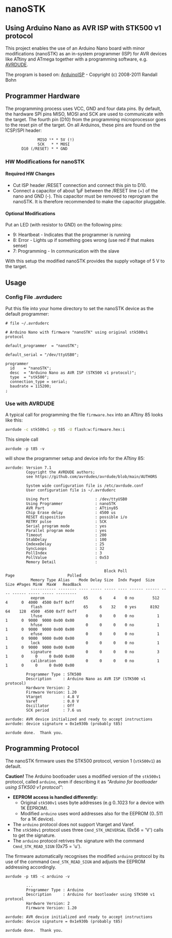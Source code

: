 # nanoSTK

## Using Arduino Nano as AVR ISP with STK500 v1 protocol

This project enables the use of an Arduino Nano board with minor modifications (nanoSTK)
as an in-system programmer (ISP) for AVR devices like ATtiny and ATmega
together with a programming software, e.g. [AVRDUDE](https://github.com/avrdudes/avrdude/).

The program is based on:
[ArduinoISP](https://github.com/rsbohn/ArduinoISP) - Copyright (c) 2008-2011 Randall Bohn

## Programmer Hardware
The programming process uses VCC, GND and four data pins.
By default, the hardware SPI pins MISO, MOSI and SCK are used to communicate with the target.
The fourth pin (D10) from the programming microprocessor goes to the reset pin of the target.
On all Arduinos, these pins are found on the ICSP/SPI header:

```
              MISO ¹* * 5V (!)
              SCK   * * MOSI
       D10 (/RESET) * * GND
```

### HW Modifications for nanoSTK

#### Required HW Changes

- Cut ISP header /RESET connection and connect this pin to D10.
- Connect a capacitor of about 1μF between the /RESET line (+) of the nano and GND (-).
  This capacitor must be removed to reprogram the nanoSTK.
  It is therefore recommended to make the capacitor pluggable.

#### Optional Modifications

Put an LED (with resistor to GND) on the following pins:

- 9: Heartbeat   - Indicates that the programmer is running
- 8: Error       - Lights up if something goes wrong (use red if that makes sense)
- 7: Programming - In communication with the slave

With this setup the modified nanoSTK provides the supply voltage of 5 V to the target.

## Usage

### Config File .avrduderc

Put this file into your home directory to set the nanoSTK device as the default programmer:

```
# file ~/.avrduderc

# Arduino Nano with firmware "nanoSTK" using original stk500v1 protocol

default_programmer  = "nanoSTK";

default_serial = "/dev/ttyUSB0";

programmer
  id    = "nanoSTK";
  desc  = "Arduino Nano as AVR ISP (STK500 v1 protocol)";
  type  = "stk500";
  connection_type = serial;
  baudrate = 115200;
;

```

### Use with AVRDUDE

A typical call for programming the file `firmware.hex` into an ATtiny 85 looks like this:

```sh
avrdude -c stk500v1 -p t85 -U flash:w:firmware.hex:i
```

This simple call

    avrdude -p t85 -v

will show the programmer setup and device info for the ATtiny 85:

```
avrdude: Version 7.1
         Copyright the AVRDUDE authors;
         see https://github.com/avrdudes/avrdude/blob/main/AUTHORS

         System wide configuration file is /etc/avrdude.conf
         User configuration file is ~/.avrduderc

         Using Port                    : /dev/ttyUSB0
         Using Programmer              : nanoSTK
         AVR Part                      : ATtiny85
         Chip Erase delay              : 4500 us
         RESET disposition             : possible i/o
         RETRY pulse                   : SCK
         Serial program mode           : yes
         Parallel program mode         : yes
         Timeout                       : 200
         StabDelay                     : 100
         CmdexeDelay                   : 25
         SyncLoops                     : 32
         PollIndex                     : 3
         PollValue                     : 0x53
         Memory Detail                 :

                                           Block Poll               Page                       Polled
           Memory Type Alias    Mode Delay Size  Indx Paged  Size   Size #Pages MinW  MaxW   ReadBack
           ----------- -------- ---- ----- ----- ---- ------ ------ ---- ------ ----- ----- ---------
           eeprom                 65     6     4    0 no        512    4      0  4000  4500 0xff 0xff
           flash                  65     6    32    0 yes      8192   64    128  4500  4500 0xff 0xff
           lfuse                   0     0     0    0 no          1    1      0  9000  9000 0x00 0x00
           hfuse                   0     0     0    0 no          1    1      0  9000  9000 0x00 0x00
           efuse                   0     0     0    0 no          1    1      0  9000  9000 0x00 0x00
           lock                    0     0     0    0 no          1    1      0  9000  9000 0x00 0x00
           signature               0     0     0    0 no          3    1      0     0     0 0x00 0x00
           calibration             0     0     0    0 no          1    1      0     0     0 0x00 0x00

         Programmer Type : STK500
         Description     : Arduino Nano as AVR ISP (STK500 v1 protocol)
         Hardware Version: 2
         Firmware Version: 1.20
         Vtarget         : 4.8 V
         Varef           : 0.0 V
         Oscillator      : Off
         SCK period      : 7.6 us

avrdude: AVR device initialized and ready to accept instructions
avrdude: device signature = 0x1e930b (probably t85)

avrdude done.  Thank you.
```

## Programming Protocol

The nanoSTK firmware uses the STK500 protocol, version 1 (`stk500v1`) as default.

**Caution!** The  Arduino bootloader uses a modified version of the `stk500v1` protocol, called `arduino`,
even if describing it as *"Arduino for bootloader using STK500 v1 protocol"*:

- **EEPROM access is handled differently:**
  - Original `stk500v1` uses byte addresses (e.g 0..1023 for a device with 1K EEPROM).
  - Modified `arduino` uses word addresses also for the EEPROM (0..511 for a 1K device).
- The `arduino` protocol does not support Vtarget and Varef.
- The `stk500v1` protocol uses three `Cmnd_STK_UNIVERSAL` (0x56 = 'V') calls to get the signature.
- The `arduino` protocol retrives the signature with the command `Cmnd_STK_READ_SIGN` (0x75 = 'u').

The firmware automatically recognises the modified `arduino` protocol by its use of the command
`Cmnd_STK_READ_SIGN` and adjusts the EEPROM addressing accordingly.

    avrdude -p t85 -c arduino -v

```
         ...
         Programmer Type : Arduino
         Description     : Arduino for bootloader using STK500 v1 protocol
         Hardware Version: 2
         Firmware Version: 1.20

avrdude: AVR device initialized and ready to accept instructions
avrdude: device signature = 0x1e930b (probably t85)

avrdude done.  Thank you.
```
